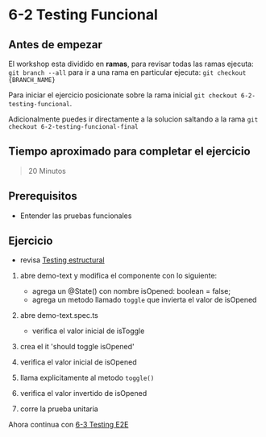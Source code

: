 # 6-2 Testing Funcional

## Antes de empezar

El workshop esta dividido en **ramas**, para revisar todas las ramas ejecuta: `git branch --all`
para ir a una rama en particular ejecuta: `git checkout {BRANCH_NAME}`

Para iniciar el ejercicio posicionate sobre la rama inicial `git checkout 6-2-testing-funcional`.

Adicionalmente puedes ir directamente a la solucion saltando a la rama `git checkout 6-2-testing-funcional-final`

## Tiempo aproximado para completar el ejercicio

> 20 Minutos

## Prerequisitos

- Entender las pruebas funcionales

## Ejercicio

- revisa [Testing estructural](../3-unit-testing/3-7-escribiendo-pruebas.md)

1. abre demo-text y modifica el componente con lo siguiente:

   - agrega un @State() con nombre isOpened: boolean = false;
   - agrega un metodo llamado `toggle` que invierta el valor de isOpened

2. abre demo-text.spec.ts

   - verifica el valor inicial de isToggle

3. crea el it 'should toggle isOpened'

4. verifica el valor inicial de isOpened

5. llama explicitamente al metodo `toggle()`

6. verifica el valor invertido de isOpened

7. corre la prueba unitaria

Ahora continua con [6-3 Testing E2E](6-3-testing-e2e.md)
